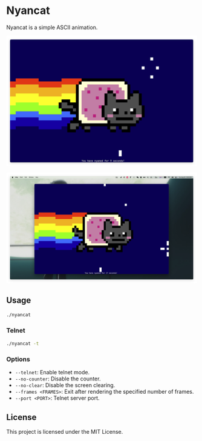 # Nyancat

Nyancat is a simple ASCII animation.

![screenshot](./screenshots/screenshot1.png)

![screenshot](./screenshots/screenshot2.png)

## Usage

```bash
./nyancat
```

### Telnet

```bash
./nyancat -t
```

### Options

- `--telnet`: Enable telnet mode.
- `--no-counter`: Disable the counter.
- `--no-clear`: Disable the screen clearing.
- `--frames <FRAMES>`: Exit after rendering the specified number of frames.
- `--port <PORT>`: Telnet server port.

## License

This project is licensed under the MIT License.
